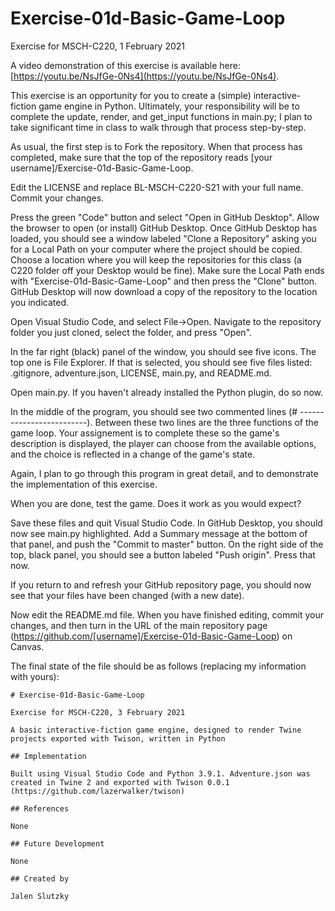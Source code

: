 # Exercise-01d-Basic-Game-Loop
Exercise for MSCH-C220, 1 February 2021

A video demonstration of this exercise is available here: [https://youtu.be/NsJfGe-0Ns4](https://youtu.be/NsJfGe-0Ns4).

This exercise is an opportunity for you to create a (simple) interactive-fiction game engine in Python. Ultimately, your responsibility will be to complete the update, render, and get_input functions in main.py; I plan to take significant time in class to walk through that process step-by-step.

As usual, the first step is to Fork the repository. When that process has completed, make sure that the top of the repository reads [your username]/Exercise-01d-Basic-Game-Loop.

Edit the LICENSE and replace BL-MSCH-C220-S21 with your full name. Commit your changes.

Press the green "Code" button and select "Open in GitHub Desktop". Allow the browser to open (or install) GitHub Desktop. Once GitHub Desktop has loaded, you should see a window labeled "Clone a Repository" asking you for a Local Path on your computer where the project should be copied. Choose a location where you will keep the repositories for this class (a C220 folder off your Desktop would be fine). Make sure the Local Path ends with "Exercise-01d-Basic-Game-Loop" and then press the "Clone" button. GitHub Desktop will now download a copy of the repository to the location you indicated.

Open Visual Studio Code, and select File->Open. Navigate to the repository folder you just cloned, select the folder, and press "Open".

In the far right (black) panel of the window, you should see five icons. The top one is File Explorer. If that is selected, you should see five files listed: .gitignore, adventure.json, LICENSE, main.py, and README.md.

Open main.py. If you haven't already installed the Python plugin, do so now.

In the middle of the program, you should see two commented lines (# -------------------------). Between these two lines are the three functions of the game loop. Your assignement is to complete these so the game's description is displayed, the player can choose from the available options, and the choice is reflected in a change of the game's state.

Again, I plan to go through this program in great detail, and to demonstrate the implementation of this exercise.

When you are done, test the game. Does it work as you would expect? 

Save these files and quit Visual Studio Code. In GitHub Desktop, you should now see main.py highlighted. Add a Summary message at the bottom of that panel, and push the "Commit to master" button. On the right side of the top, black panel, you should see a button labeled "Push origin". Press that now.

If you return to and refresh your GitHub repository page, you should now see that your files have been changed (with a new date).

Now edit the README.md file. When you have finished editing, commit your changes, and then turn in the URL of the main repository page (https://github.com/[username]/Exercise-01d-Basic-Game-Loop) on Canvas.

The final state of the file should be as follows (replacing my information with yours):
```
# Exercise-01d-Basic-Game-Loop

Exercise for MSCH-C220, 3 February 2021

A basic interactive-fiction game engine, designed to render Twine projects exported with Twison, written in Python

## Implementation

Built using Visual Studio Code and Python 3.9.1. Adventure.json was created in Twine 2 and exported with Twison 0.0.1 (https://github.com/lazerwalker/twison)

## References

None

## Future Development

None

## Created by

Jalen Slutzky
```
